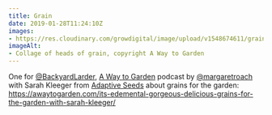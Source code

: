 ```yaml
---
title: Grain
date: 2019-01-28T11:24:10Z
images: 
- https://res.cloudinary.com/growdigital/image/upload/v1548674611/graincollage-190128.jpg
imageAlt: 
- Collage of heads of grain, copyright A Way to Garden
---
```


One for [@BackyardLarder](https://mobile.twitter.com/BackyardLarder), [A Way to Garden](https://awaytogarden.com) podcast by [@margaretroach](https://mobile.twitter.com/margaretroach) with Sarah Kleeger from [Adaptive Seeds](https://www.adaptiveseeds.com) about grains for the garden: <https://awaytogarden.com/its-edemental-gorgeous-delicious-grains-for-the-garden-with-sarah-kleeger/>
